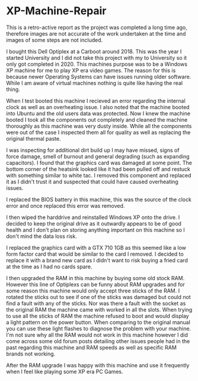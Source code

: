 # XP-Machine-Repair
This is a retro-active report as the project was completed a long time ago, therefore images are not accurate of the work undertaken at the time and images of some steps are not included.

I bought this Dell Optiplex at a Carboot around 2018. This was the year I started University and I did not take this project with my to University so it only got completed in 2020.
This machines purpose was to be a Windows XP machine for me to play XP era video games. The reason for this is because newer Operating Systems can have issues running older software.
While I am aware of virtual machines nothing is quite like having the real thing. 

When I test booted this machine I recieved an error regarding the internal clock as well as an overheating issue. I also noted that the machine booted into Ubuntu and the old users data was protected. 
Now I knew the machine booted I took all the components out completely and cleaned the machine thoroughly as this machine was very dusty inside. While all the components were out of the case I inspected them all for quality as well as replacing the original thermal paste. 

I was inspecting for additional dirt build up I may have missed, signs of force damage, smell of burnout and general degrading (such as expanding capacitors). I found that the graphics card was damaged at some point.
The bottom corner of the heatsink looked like it had been pulled off and restuck with something similar to white tac. I removed this component and replaced it as I didn't trust it and suspected that could have caused overheating issues.

I replaced the BIOS battery in this machine, this was the source of the clock error and once replaced this error was removed. 

I then wiped the harddrive and reinstalled Windows XP onto the drive. I decided to keep the original drive as it outwardly appears to be of good health and I don't plan on storing anything important on this machine so I don't mind the data loss risk.

I replaced the graphics card with a GTX 710 1GB as this seemed like a low form factor card that would be similar to the card I removed. I decided to replace it with a brand new card as I didn't want to risk buying a fried card at the time as I had no cards spare. 

I then upgraded the RAM in this machine by buying some old stock RAM. However this line of Optiplexs can be funny about RAM upgrades and for some reason this machine would only accept three sticks of the RAM. I rotated the sticks out to see if one of the sticks was damaged but could not find a fault with any of the sticks. Nor was there a fault with the socket as the original RAM the machine came with worked in all the slots.
When trying to use all the sticks of RAM the machine refused to boot and would display a light pattern on the power button. When comparing to the original manual you can use these light flashes to diagnose the problem with your machine. 
I'm not sure why all the RAM would not work in this machine however I did come across some old forum posts detailing other issues people had in the past regarding this machine and RAM speeds as well as specific RAM brands not working.

After the RAM upgrade I was happy with this machine and use it frequently when I feel like playing some XP era PC Games. 
